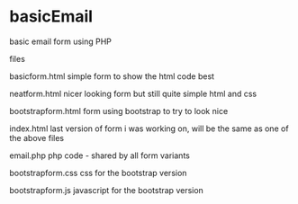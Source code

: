 # basicEmail
basic email form using PHP

files

basicform.html
    simple form to show the html code best

neatform.html
    nicer looking form but still quite simple html and css

bootstrapform.html
    form using bootstrap to try to look nice

index.html
    last version of form i was working on, will be the same as one of the above files

email.php
    php code - shared by all form variants

bootstrapform.css
    css for the bootstrap version

bootstrapform.js
    javascript for the bootstrap version
